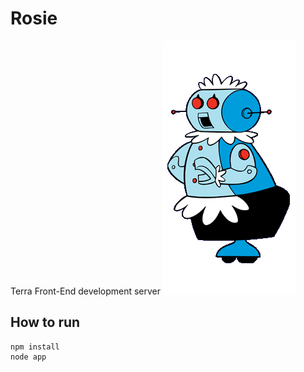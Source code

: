 Rosie
=========

Terra Front-End development server
![rosie](/logo/the-jetsons-rosie.gif)

## How to run
```shell
npm install
node app
```

